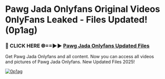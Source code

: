 # Pawg Jada Onlyfans Original Videos 0nlyFans Leaked - Files Updated! (0p1ag)

<h3>🔴 CLICK HERE 🌐==►► <a href="https://tinyurl.com/x26r9saj" rel="nofollow">Pawg Jada Onlyfans Updated Files</a></h3>

Get Pawg Jada Onlyfans and all content. Now you can access all videos and pictures of Pawg Jada Onlyfans. New Updated Files 2025!

[![0p1ag](https://i.imgur.com/LkgZPqh.gif)](https://tinyurl.com/x26r9saj)
